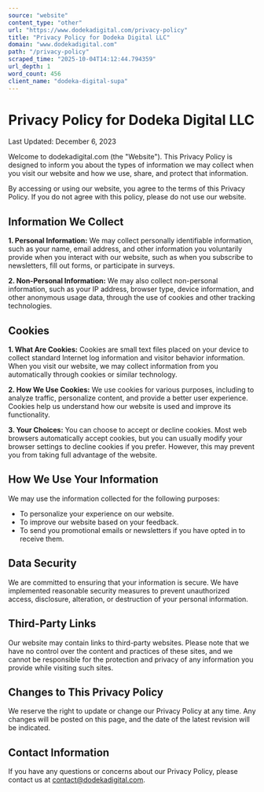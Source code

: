 ```yaml
---
source: "website"
content_type: "other"
url: "https://www.dodekadigital.com/privacy-policy"
title: "Privacy Policy for Dodeka Digital LLC"
domain: "www.dodekadigital.com"
path: "/privacy-policy"
scraped_time: "2025-10-04T14:12:44.794359"
url_depth: 1
word_count: 456
client_name: "dodeka-digital-supa"
---
```


# Privacy Policy for Dodeka Digital LLC

Last Updated: December 6, 2023

Welcome to dodekadigital.com (the "Website"). This Privacy Policy is designed to inform you about the types of information we may collect when you visit our website and how we use, share, and protect that information.

By accessing or using our website, you agree to the terms of this Privacy Policy. If you do not agree with this policy, please do not use our website.

## Information We Collect

**1. Personal Information:** We may collect personally identifiable information, such as your name, email address, and other information you voluntarily provide when you interact with our website, such as when you subscribe to newsletters, fill out forms, or participate in surveys.

**2. Non-Personal Information:** We may also collect non-personal information, such as your IP address, browser type, device information, and other anonymous usage data, through the use of cookies and other tracking technologies.

## Cookies

**1. What Are Cookies:** Cookies are small text files placed on your device to collect standard Internet log information and visitor behavior information. When you visit our website, we may collect information from you automatically through cookies or similar technology.

**2. How We Use Cookies:** We use cookies for various purposes, including to analyze traffic, personalize content, and provide a better user experience. Cookies help us understand how our website is used and improve its functionality.

**3. Your Choices:** You can choose to accept or decline cookies. Most web browsers automatically accept cookies, but you can usually modify your browser settings to decline cookies if you prefer. However, this may prevent you from taking full advantage of the website.

## How We Use Your Information

We may use the information collected for the following purposes:

* To personalize your experience on our website.
* To improve our website based on your feedback.
* To send you promotional emails or newsletters if you have opted in to receive them.

## Data Security

We are committed to ensuring that your information is secure. We have implemented reasonable security measures to prevent unauthorized access, disclosure, alteration, or destruction of your personal information.

## Third-Party Links

Our website may contain links to third-party websites. Please note that we have no control over the content and practices of these sites, and we cannot be responsible for the protection and privacy of any information you provide while visiting such sites.

## Changes to This Privacy Policy

We reserve the right to update or change our Privacy Policy at any time. Any changes will be posted on this page, and the date of the latest revision will be indicated.

## Contact Information

If you have any questions or concerns about our Privacy Policy, please contact us at contact@dodekadigital.com.
